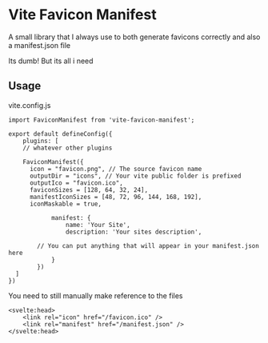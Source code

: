 # Vite Favicon Manifest

A small library that I always use to both generate favicons correctly and also a manifest.json file

Its dumb! But its all i need

## Usage

vite.config.js

```
import FaviconManifest from 'vite-favicon-manifest';

export default defineConfig({
	plugins: [
    // whatever other plugins

    FaviconManifest({
      icon = "favicon.png", // The source favicon name
      outputDir = "icons", // Your vite public folder is prefixed
      outputIco = "favicon.ico",
      faviconSizes = [128, 64, 32, 24],
      manifestIconSizes = [48, 72, 96, 144, 168, 192],
      iconMaskable = true,

			manifest: {
				name: 'Your Site',
				description: 'Your sites description',

        // You can put anything that will appear in your manifest.json here
			}
		})
  ]
})
```

You need to still manually make reference to the files

```
<svelte:head>
	<link rel="icon" href="/favicon.ico" />
	<link rel="manifest" href="/manifest.json" />
</svelte:head>
```
